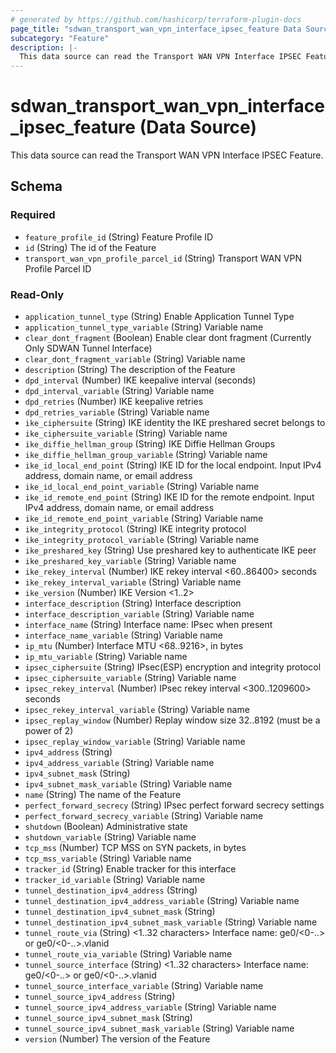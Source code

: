 ```yaml
---
# generated by https://github.com/hashicorp/terraform-plugin-docs
page_title: "sdwan_transport_wan_vpn_interface_ipsec_feature Data Source - terraform-provider-sdwan"
subcategory: "Feature"
description: |-
  This data source can read the Transport WAN VPN Interface IPSEC Feature.
---
```


# sdwan_transport_wan_vpn_interface_ipsec_feature (Data Source)

This data source can read the Transport WAN VPN Interface IPSEC Feature.



<!-- schema generated by tfplugindocs -->
## Schema

### Required

- `feature_profile_id` (String) Feature Profile ID
- `id` (String) The id of the Feature
- `transport_wan_vpn_profile_parcel_id` (String) Transport WAN VPN Profile Parcel ID

### Read-Only

- `application_tunnel_type` (String) Enable Application Tunnel Type
- `application_tunnel_type_variable` (String) Variable name
- `clear_dont_fragment` (Boolean) Enable clear dont fragment (Currently Only SDWAN Tunnel Interface)
- `clear_dont_fragment_variable` (String) Variable name
- `description` (String) The description of the Feature
- `dpd_interval` (Number) IKE keepalive interval (seconds)
- `dpd_interval_variable` (String) Variable name
- `dpd_retries` (Number) IKE keepalive retries
- `dpd_retries_variable` (String) Variable name
- `ike_ciphersuite` (String) IKE identity the IKE preshared secret belongs to
- `ike_ciphersuite_variable` (String) Variable name
- `ike_diffie_hellman_group` (String) IKE Diffie Hellman Groups
- `ike_diffie_hellman_group_variable` (String) Variable name
- `ike_id_local_end_point` (String) IKE ID for the local endpoint. Input IPv4 address, domain name, or email address
- `ike_id_local_end_point_variable` (String) Variable name
- `ike_id_remote_end_point` (String) IKE ID for the remote endpoint. Input IPv4 address, domain name, or email address
- `ike_id_remote_end_point_variable` (String) Variable name
- `ike_integrity_protocol` (String) IKE integrity protocol
- `ike_integrity_protocol_variable` (String) Variable name
- `ike_preshared_key` (String) Use preshared key to authenticate IKE peer
- `ike_preshared_key_variable` (String) Variable name
- `ike_rekey_interval` (Number) IKE rekey interval <60..86400> seconds
- `ike_rekey_interval_variable` (String) Variable name
- `ike_version` (Number) IKE Version <1..2>
- `interface_description` (String) Interface description
- `interface_description_variable` (String) Variable name
- `interface_name` (String) Interface name: IPsec when present
- `interface_name_variable` (String) Variable name
- `ip_mtu` (Number) Interface MTU <68..9216>, in bytes
- `ip_mtu_variable` (String) Variable name
- `ipsec_ciphersuite` (String) IPsec(ESP) encryption and integrity protocol
- `ipsec_ciphersuite_variable` (String) Variable name
- `ipsec_rekey_interval` (Number) IPsec rekey interval <300..1209600> seconds
- `ipsec_rekey_interval_variable` (String) Variable name
- `ipsec_replay_window` (Number) Replay window size 32..8192 (must be a power of 2)
- `ipsec_replay_window_variable` (String) Variable name
- `ipv4_address` (String)
- `ipv4_address_variable` (String) Variable name
- `ipv4_subnet_mask` (String)
- `ipv4_subnet_mask_variable` (String) Variable name
- `name` (String) The name of the Feature
- `perfect_forward_secrecy` (String) IPsec perfect forward secrecy settings
- `perfect_forward_secrecy_variable` (String) Variable name
- `shutdown` (Boolean) Administrative state
- `shutdown_variable` (String) Variable name
- `tcp_mss` (Number) TCP MSS on SYN packets, in bytes
- `tcp_mss_variable` (String) Variable name
- `tracker_id` (String) Enable tracker for this interface
- `tracker_id_variable` (String) Variable name
- `tunnel_destination_ipv4_address` (String)
- `tunnel_destination_ipv4_address_variable` (String) Variable name
- `tunnel_destination_ipv4_subnet_mask` (String)
- `tunnel_destination_ipv4_subnet_mask_variable` (String) Variable name
- `tunnel_route_via` (String) <1..32 characters> Interface name: ge0/<0-..> or ge0/<0-..>.vlanid
- `tunnel_route_via_variable` (String) Variable name
- `tunnel_source_interface` (String) <1..32 characters> Interface name: ge0/<0-..> or ge0/<0-..>.vlanid
- `tunnel_source_interface_variable` (String) Variable name
- `tunnel_source_ipv4_address` (String)
- `tunnel_source_ipv4_address_variable` (String) Variable name
- `tunnel_source_ipv4_subnet_mask` (String)
- `tunnel_source_ipv4_subnet_mask_variable` (String) Variable name
- `version` (Number) The version of the Feature
